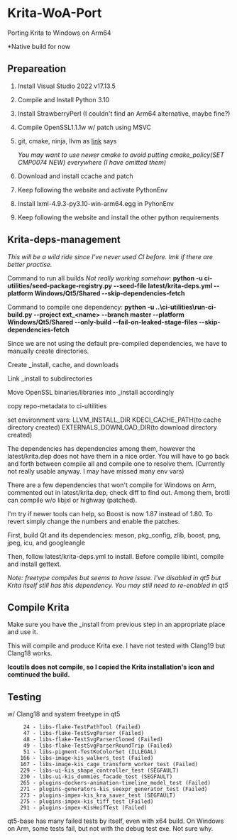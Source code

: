 # Krita-WoA-Port
Porting Krita to Windows on Arm64

*Native build for now


## Prepareation

1. Install Visual Studio 2022 v17.13.5
2. Compile and Install Python 3.10
3. Install StrawberryPerl (I couldn't find an Arm64 alternative, maybe fine?)
4. Compile OpenSSL1.1.1w w/ patch using MSVC
5. git, cmake, ninja, llvm as [link](https://docs.krita.org/en/untranslatable_pages/building_krita.html#prerequisites) says

    *You may want to use newer cmake to avoid putting cmake_policy(SET CMP0074 NEW) everywhere (I have omitted them)*

6. Download and install ccache and patch
6. Keep following the website and activate PythonEnv
7. Install lxml-4.9.3-py3.10-win-arm64.egg in PyhonEnv
8. Keep following the website and install the other python requirements

## Krita-deps-management

*This will be a wild ride since I've never used CI before. lmk if there are better practise.*

Command to run all builds *Not really working somehow*: 
**python -u ci-utilities/seed-package-registry.py --seed-file latest/krita-deps.yml --platform Windows/Qt5/Shared --skip-dependencies-fetch**

Command to compile one dependency: **python -u ..\ci-utilities\run-ci-build.py --project ext_\<name> --branch master --platform Windows/Qt5/Shared --only-build --fail-on-leaked-stage-files --skip-dependencies-fetch**

Since we are not using the default pre-compiled dependencies, we have to manually create directories.

Create _install, cache, and downloads

Link _install to subdirectories

Move OpenSSL binaries/libraries into _install accordingly

copy repo-metadata to ci-ultilities

set environment vars: LLVM_INSTALL_DIR KDECI_CACHE_PATH(to cache directory created) EXTERNALS_DOWNLOAD_DIR(to download directory created)

The dependencies has dependencies among them, however the latest/krita.dep does not have them in a nice order. You will have to go back and forth between compile all and compile one to resolve them. (Currently not really usable anyway. I may have missed many env vars)

There are a few dependencies that won't compile for Windows on Arm, commented out in latest/krita.dep, check diff to find out.
Among them, brotli can compile w/o libjxl or highway (patched).

I'm try if newer tools can help, so Boost is now 1.87 instead of 1.80. To revert simply change the numbers and enable the patches.

First, build Qt and its dependencies:
meson, pkg_config, zlib, boost, png, jpeg, icu, and googleangle

Then, follow latest/krita-deps.yml to install.
Before compile libintl, compile and install gettext.

*Note: freetype compiles but seems to have issue. I've disabled in qt5 but Krita itself still has this dependency. You may still need to re-enabled in qt5*

## Compile Krita ##

Make sure you have the _install from previous step in an appropriate place and use it.

This will compile and produce Krita exe. I have not tested with Clang19 but Clang18 works. 

**Icoutils does not compile, so I copied the Krita installation's icon and comtinued the build.**

## Testing ##

w/ Clang18 and system freetype in qt5

         24 - libs-flake-TestPathTool (Failed)
         47 - libs-flake-TestSvgParser (Failed)
         48 - libs-flake-TestSvgParserCloned (Failed)
         49 - libs-flake-TestSvgParserRoundTrip (Failed)
         51 - libs-pigment-TestKoColorSet (ILLEGAL)
        166 - libs-image-kis_walkers_test (Failed)
        167 - libs-image-kis_cage_transform_worker_test (Failed)
        229 - libs-ui-kis_shape_controller_test (SEGFAULT)
        230 - libs-ui-kis_dummies_facade_test (SEGFAULT)
        265 - plugins-dockers-animation-timeline_model_test (Failed)
        271 - plugins-generators-kis_seexpr_generator_test (Failed)
        273 - plugins-impex-kis_kra_saver_test (SEGFAULT)
        275 - plugins-impex-kis_tiff_test (Failed)
        291 - plugins-impex-KisHeifTest (Failed)

qt5-base has many failed tests by itself, even with x64 build. On Windows on Arm, some tests fail, but not with the debug test exe. Not sure why.